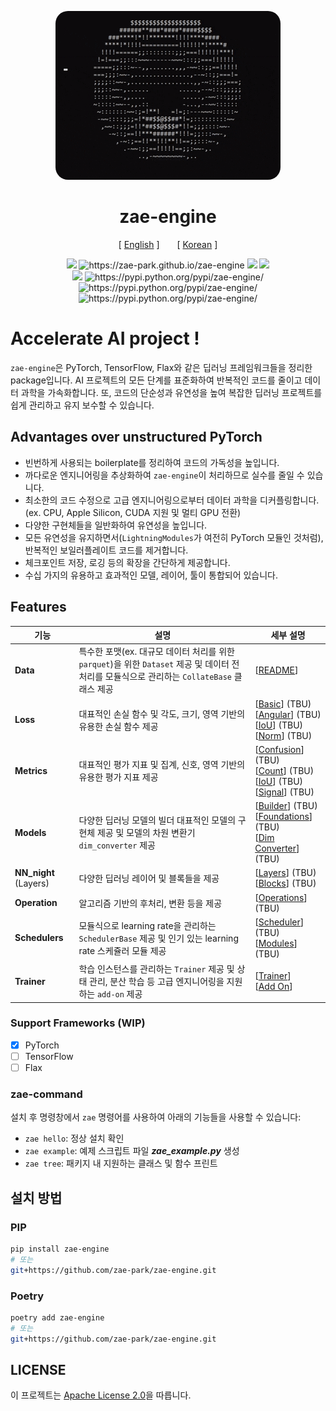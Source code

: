 <div align="center">

<p align="center">
  <img src="assets/img/spinning_ascii_donut.gif" style="border-radius: 20px">
  <br />
</p>

# zae-engine
[ <a href="./README.md">English</a> ]
<span style="display: inline-block; width: 20px;"></span>
[ <a href="./README-ko.md">Korean</a> ]
</div>

<p align="center">
    <img src="https://github.com/zae-park/zae-engine/actions/workflows/build_test.yml/badge.svg">
    <img src="https://github.com/zae-park/zae-engine/actions/workflows/document_deploy.yml/badge.svg" alt="https://zae-park.github.io/zae-engine">
    <img src="https://github.com/zae-park/zae-engine/actions/workflows/unittest_badge.yml/badge.svg">
    <img src="https://github.com/zae-park/zae-engine/actions/workflows/wandb_test.yml/badge.svg">
    </br>
    <img src="https://codecov.io/gh/zae-park/zae-engine/graph/badge.svg?token=4BENXZJHPF">
    <img src="https://img.shields.io/pypi/pyversions/zae-engine.svg" alt="https://pypi.python.org/pypi/zae-engine/">
    <img src="https://img.shields.io/pypi/v/zae-engine.svg" alt="https://pypi.python.org/pypi/zae-engine/">
    <img src="https://img.shields.io/pypi/dm/zae-engine.svg" alt="https://pypi.python.org/pypi/zae-engine/">
  <br />
</p>

# Accelerate AI project !

`zae-engine`은 PyTorch, TensorFlow, Flax와 같은 딥러닝 프레임워크들을 정리한 package입니다. 
AI 프로젝트의 모든 단계를 표준화하여 반복적인 코드를 줄이고 데이터 과학을 가속화합니다.
또, 코드의 단순성과 유연성을 높여 복잡한 딥러닝 프로젝트를 쉽게 관리하고 유지 보수할 수 있습니다.


## Advantages over unstructured PyTorch
- 빈번하게 사용되는 boilerplate를 정리하여 코드의 가독성을 높입니다.
- 까다로운 엔지니어링을 추상화하여 `zae-engine`이 처리하므로 실수를 줄일 수 있습니다.
- 최소한의 코드 수정으로 고급 엔지니어링으로부터 데이터 과학을 디커플링합니다. (ex. CPU, Apple Silicon, CUDA 지원 및 멀티 GPU 전환)
- 다양한 구현체들을 일반화하여 유연성을 높입니다.
- 모든 유연성을 유지하면서(`LightningModules`가 여전히 PyTorch 모듈인 것처럼), 반복적인 보일러플레이트 코드를 제거합니다.
- 체크포인트 저장, 로깅 등의 확장을 간단하게 제공합니다.
- 수십 가지의 유용하고 효과적인 모델, 레이어, 툴이 통합되어 있습니다.

## Features

| 기능                      | 설명                                                                                                | 세부 설명                                                                                                                                                                                                                                             |
|-------------------------|---------------------------------------------------------------------------------------------------|---------------------------------------------------------------------------------------------------------------------------------------------------------------------------------------------------------------------------------------------------|
| **Data**                | 특수한 포맷(ex. 대규모 데이터 처리를 위한 `parquet`)을 위한 `Dataset` 제공 및 데이터 전처리를 모듈식으로 관리하는 `CollateBase` 클래스 제공  | [[README](zae_engine/data/dataset/README_dataset-ko.md)]                                                                                                                                                                                          |
| **Loss**                | 대표적인 손실 함수 및 각도, 크기, 영역 기반의 유용한 손실 함수 제공                                                          | [[Basic](zae_engine/loss/README_basic-ko.md)] (TBU) <br/> [[Angular](zae_engine/loss/README_angular-ko.md)] (TBU) <br/> [[IoU](zae_engine/loss/README_iou-ko.md)] (TBU) <br/> [[Norm](zae_engine/loss/README_norm-ko.md)] (TBU)                   |
| **Metrics**             | 대표적인 평가 지표 및 집계, 신호, 영역 기반의 유용한 평가 지표 제공                                                          | [[Confusion](zae_engine/metrics/README_confusion-ko.md)] (TBU) <br/> [[Count](zae_engine/metrics/README_count-ko.md)] (TBU) <br/> [[IoU](zae_engine/metrics/README_iou-ko.md)] (TBU) <br/> [[Signal](zae_engine/loss/README_signal-ko.md)] (TBU)  |
| **Models**              | 다양한 딥러닝 모델의 빌더 대표적인 모델의 구현체 제공 및 모델의 차원 변환기 `dim_converter` 제공                                    | [[Builder](zae_engine/models/builds/README_builds-ko.md)] (TBU) <br/> [[Foundations](zae_engine/models/foundations/README_foundations-ko.md)] (TBU) <br/> [[Dim Converter](zae_engine/models/converter/README_converter-ko.md)] (TBU)             |
| **NN_night** (Layers)   | 다양한 딥러닝 레이어 및 블록들을 제공                                                                             | [[Layers](zae_engine/nn_night/layers/README_layers-ko.md)] (TBU) <br/> [[Blocks](zae_engine/nn_night/blocks/README_blocks-ko.md)] (TBU)                                                                                                           |
| **Operation**           | 알고리즘 기반의 후처리, 변환 등을 제공                                                                            | [[Operations](zae_engine/operations/README_ops-ko.md)] (TBU)                                                                                                                                                                                      |
| **Schedulers**          | 모듈식으로 learning rate을 관리하는 `SchedulerBase` 제공 및 인기 있는 learning rate 스케쥴러 모듈 제공                     | [[Scheduler](zae_engine/operations/README_core-ko.md)] (TBU) <br/> [[Modules](zae_engine/operations/README_scheduler-ko.md)] (TBU)                                                                                                                |
| **Trainer**             | 학습 인스턴스를 관리하는 `Trainer` 제공 및 상태 관리, 분산 학습 등 고급 엔지니어링을 지원하는 `add-on` 제공                            | [[Trainer](zae_engine/trainer/README_trainer-ko.md)] <br/> [[Add On](zae_engine/trainer/README_mpu-ko.md)]                                                                                                                                        |

### Support Frameworks (WIP)
- [x] PyTorch
- [ ] TensorFlow
- [ ] Flax

### zae-command
설치 후 명령창에서 `zae` 명령어를 사용하여 아래의 기능들을 사용할 수 있습니다:
- `zae hello`: 정상 설치 확인
- `zae example`: 예제 스크립트 파일 ***zae_example.py*** 생성
- `zae tree`: 패키지 내 지원하는 클래스 및 함수 프린트


## 설치 방법

### PIP
```bash
pip install zae-engine
# 또는
git+https://github.com/zae-park/zae-engine.git
```

### Poetry
```bash
poetry add zae-engine
# 또는
git+https://github.com/zae-park/zae-engine.git
```


## LICENSE
이 프로젝트는 [Apache License 2.0](./LICENSE)을 따릅니다.

